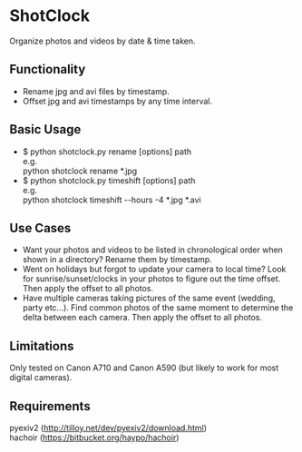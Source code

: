 ShotClock
=========

Organize photos and videos by date &amp; time taken.


Functionality
-------------

*   Rename jpg and avi files by timestamp.
*   Offset jpg and avi timestamps by any time interval.


Basic Usage
-----------

*   $ python shotclock.py rename [options] path  
e.g.  
python shotclock rename *.jpg
*   $ python shotclock.py timeshift [options] path  
e.g.  
python shotclock timeshift --hours -4 *.jpg *.avi


Use Cases
---------

*   Want your photos and videos to be listed in chronological order when shown in a directory?  Rename them by timestamp.
*   Went on holidays but forgot to update your camera to local time? Look for sunrise/sunset/clocks in your photos to figure out the time offset.  Then apply the offset to all photos.
*   Have multiple cameras taking pictures of the same event (wedding, party etc...).  Find common photos of the same moment to determine the delta between each camera. Then apply the offset to all photos.


Limitations
-----------
Only tested on Canon A710 and Canon A590 (but likely to work for most digital cameras).


Requirements
------------

pyexiv2 (http://tilloy.net/dev/pyexiv2/download.html)  
hachoir (https://bitbucket.org/haypo/hachoir)  
